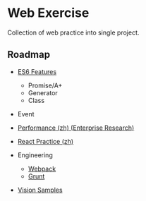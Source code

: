 # Web Exercise

Collection of web practice into single project.


## Roadmap

- [ES6 Features](./es6)
  - Promise/A+
  - Generator
  - Class

- Event

- [Performance (zh) (Enterprise Research)](./performance/research/README.md)

- [React Practice (zh)](./react-practice)

- Engineering
  - [Webpack](./engineering/webpack)
  - [Grunt](./engineering/grunt)

- [Vision Samples](./vision-samples)
